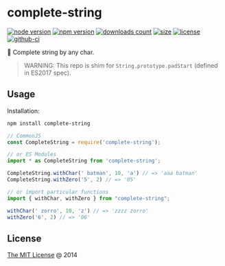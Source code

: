 # complete-string

[![node version](https://img.shields.io/node/v/complete-string.svg)](https://www.npmjs.com/package/complete-string)
[![npm version](https://badge.fury.io/js/complete-string.svg)](https://badge.fury.io/js/complete-string)
[![downloads count](https://img.shields.io/npm/dt/complete-string.svg)](https://www.npmjs.com/package/complete-string)
[![size](https://packagephobia.com/badge?p=complete-string)](https://packagephobia.com/result?p=complete-string)
[![license](https://img.shields.io/npm/l/complete-string.svg)](https://piecioshka.mit-license.org)
[![github-ci](https://github.com/piecioshka/complete-string/actions/workflows/testing.yml/badge.svg)](https://github.com/piecioshka/complete-string/actions/workflows/testing.yml)

🔨 Complete string by any char.

> WARNING: This repo is shim for `String.prototype.padStart` (defined in ES2017 spec).

## Usage

Installation:

```bash
npm install complete-string
```

```javascript
// CommonJS
const CompleteString = require('complete-string');

// or ES Modules
import * as CompleteString from 'complete-string';

CompleteString.withChar(' batman', 10, 'a') // => 'aaa batman'
CompleteString.withZero('5', 2) // => '05'
```

```javascript
// or import particular functions
import { withChar, withZero } from "complete-string";

withChar(' zorro', 10, 'z') // => 'zzzz zorro'
withZero('6', 2) // => '06'
```

## License

[The MIT License](https://piecioshka.mit-license.org) @ 2014
